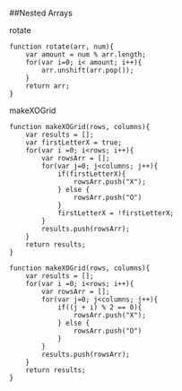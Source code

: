 ##Nested Arrays


rotate 

	function rotate(arr, num){
    	var amount = num % arr.length;
    	for(var i=0; i< amount; i++){
      		arr.unshift(arr.pop());
    	}
    	return arr;
	}
	
makeXOGrid

	function makeXOGrid(rows, columns){
		var results = [];
		var firstLetterX = true;
		for(var i =0; i<rows; i++){
			var rowsArr = [];
			for(var j=0; j<columns; j++){
				if(firstLetterX){
					rowsArr.push("X");
				} else { 
					rowsArr.push("O")	
				}
				firstLetterX = !firstLetterX;
			}	
			results.push(rowsArr);
		}
		return results;
	}	

	function makeXOGrid(rows, columns){
		var results = [];
		for(var i =0; i<rows; i++){
			var rowsArr = [];
			for(var j=0; j<columns; j++){
				if((j + i) % 2 == 0){
					rowsArr.push("X");
				} else { 
					rowsArr.push("O")	
				}
			}	
			results.push(rowsArr);
		}
		return results;
	}			
		